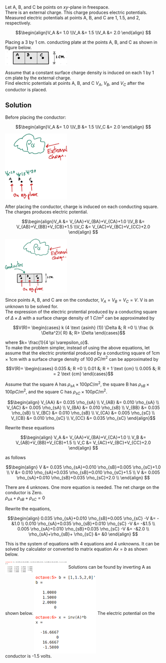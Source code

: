 Let A, B, and C be points on $xy$-plane in freespace.  
There is an external charge. This charge produces electric potentials.  
Measured electric potentials at points A, B, and C are 1, 1.5, and 2, respectively.  
```math
\begin{align}V_A &= 1.0 \\V_A &= 1.5 \\V_A &= 2.0 \end{align} 
```  
Placing a 3 by 1 cm. conducting plate at the points A, B, and C as shown in figure below.  
<img src="/contents/asset/numerical-conducting-plate.png" align="center" width=200 alt="" />  

Assume that a constant surface charge density is induced on each 1 by 1 cm plate by the external charge.  
Find electric potentials at points A, B, and C $V_A$, $V_B$, and $V_C$ after the conductor is placed.
## Solution  
Before placing the conductor:
```math
\begin{align}V_A &= 1.0 \\V_B &= 1.5 \\V_C &= 2.0 \end{align} 
```
<img src="/contents/asset/potential_from_charge.jpg" align="center" width=200 alt="" />  

After placing the conductor, charge is induced on each conducting square. The charges produces electric potential. 
```math
\begin{align}V_A &= V_{AA}+V_{BA}+V_{CA}+1.0 \\V_B &= V_{AB}+V_{BB}+V_{CB}+1.5 \\V_C &= V_{AC}+V_{BC}+V_{CC}+2.0 \end{align} 
```
<img src="/contents/asset/potential_from_charge_with_conductor.jpg" align="center" width=200 alt="" />  

Since points A, B, and C are on the conductor, $V_A = V_B = V_C = V$. V is an unknown to be solved for.   
The expression of the electric protential produced by a conducting square of $\Delta \times \Delta$ with a surface charge density of 1 $C/m^2$ can be approximated by  
```math
V(R)=
\begin{cases}
k (4 \text {asinh} (1)) \Delta &; R =0 \\
\frac {k \Delta^2}{ R} &; R> \Delta 
\end{cases}
```
where $k= \frac{1}{4 \pi \varepsilon_o}$.  
To make the problem simpler, instead of using the above equations, let assume that the electric protential produced by a conducting square of 1cm $\times$ 1cm with a surface charge density of 100 $pC/m^2$ can be approximated by  
```math
V(R)=
\begin{cases}
0.035 &; R =0 \\
0.01 &; R = 1 \text {cm} \\
0.005 &; R = 2 \text {cm} 
\end{cases}
```
Assume that the square A has $\rho_{sA} \times 100pC/m^2$, the square B has $\rho_{sB} \times 100pC/m^2$, and the square C has $\rho_{sC} \times 100pC/m^2$.   
```math
\begin{align}
V_{AA} &= 0.035 \rho_{sA}  \\
V_{AB} &= 0.010 \rho_{sA}  \\
V_{AC} &= 0.005 \rho_{sA}  \\
V_{BA} &= 0.010 \rho_{sB}  \\
V_{BB} &= 0.035 \rho_{sB}  \\
V_{BC} &= 0.010 \rho_{sB}  \\
V_{CA} &= 0.005 \rho_{sC}  \\
V_{CB} &= 0.010 \rho_{sC}  \\
V_{CC} &= 0.035 \rho_{sC}  
\end{align}
```
Rewrite these equations  
```math
\begin{align}
V_A &= V_{AA}+V_{BA}+V_{CA}+1.0 \\
V_B &= V_{AB}+V_{BB}+V_{CB}+1.5 \\
V_C &= V_{AC}+V_{BC}+V_{CC}+2.0
\end{align} 
```
as follows  
```math
\begin{align}
V &= 0.035 \rho_{sA}+0.010 \rho_{sB}+0.005 \rho_{sC}+1.0 \\
V &= 0.010 \rho_{sA}+0.035 \rho_{sB}+0.010 \rho_{sC}+1.5 \\
V &= 0.005 \rho_{sA}+0.010 \rho_{sB}+0.035 \rho_{sC}+2.0 \\
\end{align} 
```
There are 4 unknows. One more equation is needed. The net charge on the conductor is Zero.  
$\rho_{sA}+ \rho_{sB}+ \rho_{sC}=0$  

Rewrite the equations, 
```math
\begin{align}
0.035 \rho_{sA}+0.010 \rho_{sB}+0.005 \rho_{sC} -V &= -&1.0 \\
0.010 \rho_{sA}+0.035 \rho_{sB}+0.010 \rho_{sC} -V &= -&1.5 \\
0.005 \rho_{sA}+0.010 \rho_{sB}+0.035 \rho_{sC} -V &= -&2.0 \\
 \rho_{sA}+\rho_{sB}+ \rho_{sC}  &= &0
\end{align} 
```
This is the system of equations with 4 equations and 4 unknowns. It can be solved by calculator or converted to matrix equation $Ax = b$ as shown below.

<img src="/contents/asset/numerical-A-01.png" align="center" width=200 alt="" />   
Solutions can be found by inverting A as shown below.

<img src="/contents/asset/numerical-bx-01.png" align="center" width=200 alt="" />   
The electric potential on the conductor is -1.5 volts.  



